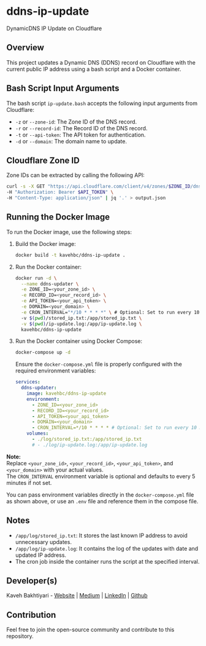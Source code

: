 # ddns-ip-update
DynamicDNS IP Update on Cloudflare

## Overview
This project updates a Dynamic DNS (DDNS) record on Cloudflare with the current public IP address using a bash script and a Docker container.

## Bash Script Input Arguments
The bash script `ip-update.bash` accepts the following input arguments from Cloudflare:

- `-z` or `--zone-id`: The Zone ID of the DNS record.
- `-r` or `--record-id`: The Record ID of the DNS record.
- `-t` or `--api-token`: The API token for authentication.
- `-d` or `--domain`: The domain name to update.

## Cloudflare Zone ID
Zone IDs can be extracted by calling the following API:


```bash
curl -s -X GET "https://api.cloudflare.com/client/v4/zones/$ZONE_ID/dns_records" \
-H "Authorization: Bearer $API_TOKEN" \
-H "Content-Type: application/json" | jq '.' > output.json
```

## Running the Docker Image
To run the Docker image, use the following steps:

1. Build the Docker image:
   ```bash
   docker build -t kavehbc/ddns-ip-update .
   ```

2. Run the Docker container:
   ```bash
   docker run -d \
     --name ddns-updater \
     -e ZONE_ID=<your_zone_id> \
     -e RECORD_ID=<your_record_id> \
     -e API_TOKEN=<your_api_token> \
     -e DOMAIN=<your_domain> \
     -e CRON_INTERVAL="*/10 * * * *" \ # Optional: Set to run every 10 minutes
     -v $(pwd)/stored_ip.txt:/app/stored_ip.txt \
     -v $(pwd)/ip-update.log:/app/ip-update.log \
     kavehbc/ddns-ip-update
   ```

3. Run the Docker container using Docker Compose:

   ```bash
   docker-compose up -d
   ```

   Ensure the `docker-compose.yml` file is properly configured with the required environment variables:

   ```yaml
   services:
     ddns-updater:
       image: kavehbc/ddns-ip-update
       environment:
         - ZONE_ID=<your_zone_id>
         - RECORD_ID=<your_record_id>
         - API_TOKEN=<your_api_token>
         - DOMAIN=<your_domain>
         - CRON_INTERVAL=*/10 * * * * # Optional: Set to run every 10 minutes
       volumes:
         - ./log/stored_ip.txt:/app/stored_ip.txt
         # - ./log/ip-update.log:/app/ip-update.log
   ```

**Note:**  
Replace `<your_zone_id>`, `<your_record_id>`, `<your_api_token>`, and `<your_domain>` with your actual values.  
The `CRON_INTERVAL` environment variable is optional and defaults to every 5 minutes if not set.

You can pass environment variables directly in the `docker-compose.yml` file as shown above, or use an `.env` file and reference them in the compose file.

## Notes
- `/app/log/stored_ip.txt`: It stores the last known IP address to avoid unnecessary updates.
- `/app/log/ip-update.log`: It contains the log of the updates with date and updated IP address.
- The cron job inside the container runs the script at the specified interval.

## Developer(s)
Kaveh Bakhtiyari - [Website](http://bakhtiyari.com) | [Medium](https://medium.com/@bakhtiyari)
  | [LinkedIn](https://www.linkedin.com/in/bakhtiyari) | [Github](https://github.com/kavehbc)

## Contribution
Feel free to join the open-source community and contribute to this repository.